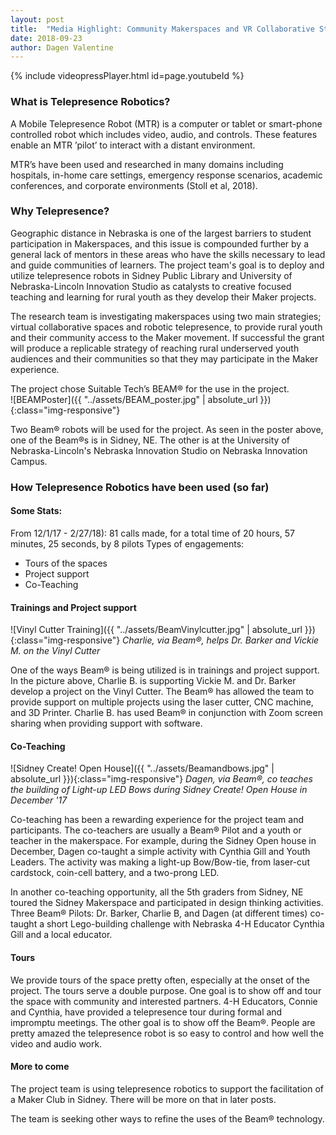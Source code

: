 ```yaml
---
layout: post
title:  "Media Highlight: Community Makerspaces and VR Collaborative Strategies"
date: 2018-09-23
author: Dagen Valentine
---
```


{% include videopressPlayer.html id=page.youtubeId %}


### What is Telepresence Robotics?
A Mobile Telepresence Robot (MTR) is a computer or tablet or smart-phone controlled robot which includes video, audio, and controls.  These features enable an MTR ’pilot’ to interact with a distant environment.

MTR’s  have been used and researched in many domains including hospitals, in-home care settings, emergency response scenarios, academic conferences, and corporate environments (Stoll et al, 2018).  

### Why Telepresence?
Geographic distance in Nebraska is one of the largest barriers to student participation in Makerspaces, and this issue is compounded further by a general lack of mentors in these areas who have the skills necessary to lead and guide communities of learners.   The project team's goal is to deploy and utilize telepresence robots in Sidney Public Library and University of Nebraska-Lincoln Innovation Studio as catalysts to creative focused teaching and learning for rural youth as they develop their Maker projects. 

The research team is investigating makerspaces using two main strategies; virtual collaborative spaces and robotic telepresence, to provide rural youth and their community access to the Maker movement.   If successful the grant will produce a replicable strategy of reaching rural underserved youth audiences and their communities so that they may participate in the Maker experience.

The project chose Suitable Tech’s BEAM® for the use in the project.  
![BEAMPoster]({{ "../assets/BEAM_poster.jpg" | absolute_url }}){:class="img-responsive"}

Two Beam® robots will be used for the project. As seen in the poster above, one of the Beam®s is in Sidney, NE.  The other is at the University of Nebraska-Lincoln's Nebraska Innovation Studio on Nebraska Innovation Campus.

### How Telepresence Robotics have been used (so far)

#### Some Stats:
From 12/1/17 - 2/27/18): 81 calls made, for a total time of 20 hours, 57 minutes, 25 seconds, by 8 pilots
Types of engagements:
* Tours of the spaces
* Project support
* Co-Teaching

#### Trainings and Project support
![Vinyl Cutter Training]({{ "../assets/BeamVinylcutter.jpg" | absolute_url }}){:class="img-responsive"}
*Charlie, via Beam®, helps  Dr. Barker and Vickie M. on the Vinyl Cutter*

One of the ways Beam® is being utilized is in trainings and project support. In the picture above, Charlie B. is supporting Vickie M. and Dr. Barker develop a project on the Vinyl Cutter. The Beam® has allowed the team to provide support on multiple projects using the laser cutter, CNC machine, and 3D Printer.  Charlie B. has used Beam® in conjunction with Zoom screen sharing when providing support with software.  

#### Co-Teaching
![Sidney Create! Open House]({{ "../assets/Beamandbows.jpg" | absolute_url }}){:class="img-responsive"}
*Dagen, via Beam®, co teaches the building of Light-up LED Bows during Sidney Create! Open House in December '17*

Co-teaching has been a rewarding experience for the project team and participants.  The co-teachers are usually a Beam® Pilot and a youth or teacher in the makerspace.  For example, during the Sidney Open house in December, Dagen co-taught a simple activity with Cynthia Gill and Youth Leaders.  The activity was making a light-up Bow/Bow-tie, from laser-cut cardstock, coin-cell battery, and a two-prong LED. 

In another co-teaching opportunity, all the 5th graders from Sidney, NE toured the Sidney Makerspace and participated in design thinking activities.  Three Beam® Pilots: Dr. Barker, Charlie B, and Dagen (at different times) co-taught a short Lego-building challenge with Nebraska 4-H Educator Cynthia Gill and a local educator.  

#### Tours
We provide tours of the space pretty often, especially at the onset of the project.  The tours serve a double purpose.  One goal is to show off and tour the space with community and interested partners.  4-H Educators, Connie and Cynthia, have provided a telepresence tour during formal and impromptu meetings.  The other goal is to show off the Beam®.  People are pretty amazed the telepresence robot is so easy to control and how well the video and audio work.  

#### More to come
The project team is using telepresence robotics to support the facilitation of a Maker Club in Sidney.  There will be more on that in later posts.  

The team is seeking other ways to refine the uses of the Beam® technology.
